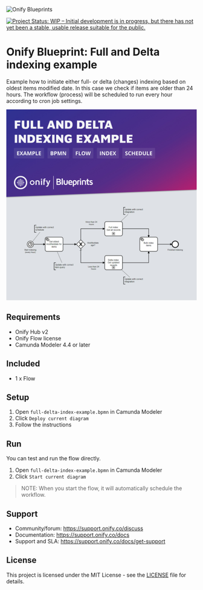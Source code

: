 ![Onify Blueprints](https://files.readme.io/8ba3f14-onify-blueprints-logo.png)

[![Project Status: WIP – Initial development is in progress, but there has not yet been a stable, usable release suitable for the public.](https://www.repostatus.org/badges/latest/wip.svg)](https://www.repostatus.org/#wip)

# Onify Blueprint: Full and Delta indexing example

Example how to initiate either full- or delta (changes) indexing based on oldest items modified date. In this case we check if items are older than 24 hours. The workflow (process) will be scheduled to run every hour according to cron job settings.

![Onify Blueprint: Full and Delta indexing example](blueprint.jpg "Blueprint")

## Requirements

* Onify Hub v2
* Onify Flow license
* Camunda Modeler 4.4 or later 

## Included

* 1 x Flow

## Setup

1. Open `full-delta-index-example.bpmn` in Camunda Modeler
2. Click `Deploy current diagram`
3. Follow the instructions

## Run 

You can test and run the flow directly.

1. Open `full-delta-index-example.bpmn` in Camunda Modeler
2. Click `Start current diagram`

> NOTE: When you start the flow, it will automatically schedule the workflow.

## Support

* Community/forum: https://support.onify.co/discuss
* Documentation: https://support.onify.co/docs
* Support and SLA: https://support.onify.co/docs/get-support

## License

This project is licensed under the MIT License - see the [LICENSE](LICENSE) file for details.
